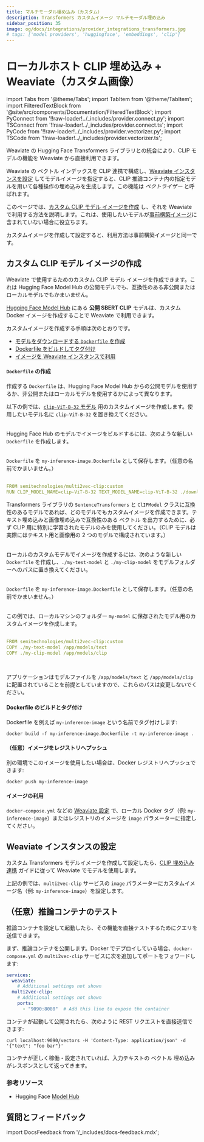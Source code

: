 ```yaml
---
title: マルチモーダル埋め込み（カスタム）
description: Transformers カスタムイメージ マルチモーダル埋め込み
sidebar_position: 35
image: og/docs/integrations/provider_integrations_transformers.jpg
# tags: ['model providers', 'huggingface', 'embeddings', 'clip']
---
```


# ローカルホスト CLIP 埋め込み + Weaviate（カスタム画像）


import Tabs from '@theme/Tabs';
import TabItem from '@theme/TabItem';
import FilteredTextBlock from '@site/src/components/Documentation/FilteredTextBlock';
import PyConnect from '!!raw-loader!../_includes/provider.connect.py';
import TSConnect from '!!raw-loader!../_includes/provider.connect.ts';
import PyCode from '!!raw-loader!../_includes/provider.vectorizer.py';
import TSCode from '!!raw-loader!../_includes/provider.vectorizer.ts';

Weaviate の Hugging Face Transformers ライブラリとの統合により、CLIP モデルの機能を Weaviate から直接利用できます。

Weaviate の ベクトル インデックスを CLIP 連携で構成し、[Weaviate インスタンスを設定](#configure-the-weaviate-instance) してモデルイメージを指定すると、CLIP 推論コンテナ内の指定モデルを用いて各種操作の埋め込みを生成します。この機能は *ベクトライザー* と呼ばれます。

このページでは、[カスタム CLIP モデル イメージを作成](#build-a-custom-clip-model-image) し、それを Weaviate で利用する方法を説明します。これは、使用したいモデルが[事前構築イメージ](./embeddings-multimodal.md#available-models)に含まれていない場合に役立ちます。

カスタムイメージを作成して設定すると、利用方法は事前構築イメージと同一です。

## カスタム CLIP モデル イメージの作成

Weaviate で使用するためのカスタム CLIP モデル イメージを作成できます。これは Hugging Face Model Hub の公開モデルでも、互換性のある非公開またはローカルモデルでもかまいません。

[Hugging Face Model Hub](https://huggingface.co/models) にある **公開 SBERT CLIP** モデルは、カスタム Docker イメージを作成することで Weaviate で利用できます。

カスタムイメージを作成する手順は次のとおりです。

- [モデルをダウンロードする `Dockerfile` を作成](#create-a-dockerfile)
- [Dockerfile をビルドしてタグ付け](#build-and-tag-the-dockerfile)
- [イメージを Weaviate インスタンスで利用](#use-the-image)

#### `Dockerfile` の作成

作成する `Dockerfile` は、Hugging Face Model Hub からの公開モデルを使用するか、非公開またはローカルモデルを使用するかによって異なります。

<Tabs groupId="languages">
<TabItem value="public" label="Public model">

以下の例では、[`clip-ViT-B-32` モデル](https://huggingface.co/sentence-transformers/clip-ViT-B-32) 用のカスタムイメージを作成します。使用したいモデル名に `clip-ViT-B-32` を置き換えてください。  
<br/>

Hugging Face Hub のモデルでイメージをビルドするには、次のような新しい `Dockerfile` を作成します。  
<br/>

`Dockerfile` を `my-inference-image.Dockerfile` として保存します。（任意の名前でかまいません。）  
<br/>

```yaml
FROM semitechnologies/multi2vec-clip:custom
RUN CLIP_MODEL_NAME=clip-ViT-B-32 TEXT_MODEL_NAME=clip-ViT-B-32 ./download.py
```

</TabItem>
<TabItem value="private" label="Private/local model">

Transformers ライブラリの `SentenceTransformers` と `ClIPModel` クラスに互換性のあるモデルであれば、どのモデルでもカスタムイメージを作成できます。テキスト埋め込みと画像埋め込みで互換性のある ベクトル を出力するために、必ず CLIP 用に特別に学習されたモデルのみを使用してください。（CLIP モデルは実際にはテキスト用と画像用の 2 つのモデルで構成されています。）  
<br/>

ローカルのカスタムモデルでイメージを作成するには、次のような新しい `Dockerfile` を作成し、`./my-test-model` と `./my-clip-model` をモデルフォルダーへのパスに置き換えてください。  
<br/>

`Dockerfile` を `my-inference-image.Dockerfile` として保存します。（任意の名前でかまいません。）  
<br/>

この例では、ローカルマシンのフォルダー `my-model` に保存されたモデル用のカスタムイメージを作成します。  
<br/>

```yaml
FROM semitechnologies/multi2vec-clip:custom
COPY ./my-text-model /app/models/text
COPY ./my-clip-model /app/models/clip
```  
<br/>

アプリケーションはモデルファイルを `/app/models/text` と `/app/models/clip` に配置されていることを前提としていますので、これらのパスは変更しないでください。

</TabItem>
</Tabs>

#### Dockerfile のビルドとタグ付け

Dockerfile を例えば `my-inference-image` という名前でタグ付けします:

```shell
docker build -f my-inference-image.Dockerfile -t my-inference-image .
```

#### （任意）イメージをレジストリへプッシュ

別の環境でこのイメージを使用したい場合は、Docker レジストリへプッシュできます:

```shell
docker push my-inference-image
```

#### イメージの利用

`docker-compose.yml` などの [Weaviate 設定](./embeddings.md#weaviate-configuration) で、ローカル Docker タグ（例: `my-inference-image`）またはレジストリのイメージを `image` パラメーターに指定してください。

## Weaviate インスタンスの設定

カスタム Transformers モデルイメージを作成して設定したら、[CLIP 埋め込み連携](./embeddings-multimodal.md) ガイドに従って Weaviate でモデルを使用します。

上記の例では、`multi2vec-clip` サービスの `image` パラメーターにカスタムイメージ名（例: `my-inference-image`）を設定します。

## （任意）推論コンテナのテスト

推論コンテナを設定して起動したら、その機能を直接テストするためにクエリを送信できます。

まず、推論コンテナを公開します。Docker でデプロイしている場合、`docker-compose.yml` の `multi2vec-clip` サービスに次を追加してポートをフォワードします:

```yaml
services:
  weaviate:
    # Additional settings not shown
  multi2vec-clip:
    # Additional settings not shown
    ports:
      - "9090:8080"  # Add this line to expose the container
```

コンテナが起動して公開されたら、次のように REST リクエストを直接送信できます:

```shell
curl localhost:9090/vectors -H 'Content-Type: application/json' -d '{"text": "foo bar"}'
```

コンテナが正しく稼働・設定されていれば、入力テキストの ベクトル 埋め込みがレスポンスとして返ってきます。

### 参考リソース

- Hugging Face [Model Hub](https://huggingface.co/models)



## 質問とフィードバック

import DocsFeedback from '/_includes/docs-feedback.mdx';

<DocsFeedback/>


